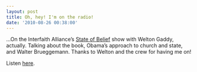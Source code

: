 ```yaml
---
layout: post
title: Oh, hey! I'm on the radio!
date: '2010-08-26 00:38:00'
---
```



…On the Interfaith Alliance’s [State of Belief](http://stateofbelief.com/) show with Welton Gaddy, actually. Talking about the book, Obama’s approach to church and state, and Walter Brueggemann. Thanks to Welton and the crew for having me on!

Listen [here](http://stateofbelief.com/audiofiles/SOB_AUG20.MP3).


